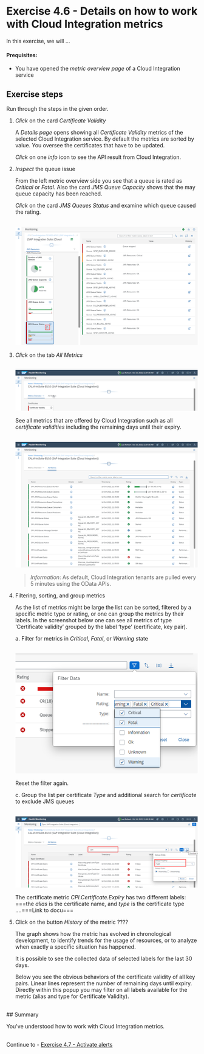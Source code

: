 # Exercise 4.6 - Details on how to work with Cloud Integration metrics

In this exercise, we will ...

#### Prequisites:

- You have opened the *metric overview page* of a Cloud Integration service

## Exercise steps

Run through the steps in the given order.

1. *Click* on the card *Certificate Validity*

   A *Details page* opens showing all *Certificate Validity* metrics of the selected Cloud Integration service. By default the metrics are sorted by value. You oversee the certificates that have to be updated.
   
   *Click* on one *info* icon to see the API result from Cloud Integration. 
   
2. *Inspect* the queue issue 
   
   From the left metric overview side you see that a queue is rated as *Critical* or *Fatal*. Also the card *JMS Queue Capacity* shows that the may queue capacity has been reached. 

   *Click* on the card *JMS Queues Status* and examine which queue caused the rating.
   
   <br>![](/exercises/ex4/images/HMMetricQueueIssue.png)   

3. *Click* on the tab *All Metrics*

   <br>![](/exercises/ex4/images/HMSwitchToAllMetrics.png)   

   See all metrics that are offered by Cloud Integration such as all *certificate validities* including the remaining days until their expiry. 

   <br>![](/exercises/ex4/images/HMCloudIntegrationMetrics.png)
   
   >
   > *Information*: As default, Cloud Integration tenants are pulled every 5 minutes using the OData APIs.
   > 

2. Filtering, sorting, and group metrics

   As the list of metrics might be large the list can be sorted, filtered by a specific metric type or rating, or one can group the metrics by their labels. In the screenshot below one can see all metrics of type ‘Certificate validity’ grouped by the label ‘type’ (certificate, key pair).
   
   a. Filter for metrics in *Critical*, *Fatal*, or *Warning* state
   
   <br>![](/exercises/ex4/images/HMMetricsFilterData.png)   
   
   Reset the filter again.
   
   c. Group the list per certificate *Type* and additional search for *certificate* to exclude JMS queues

   <br>![](/exercises/ex4/images/HMMetricsGroupPerCertificateType.png)
   
   The certificate metric *CPI.Certificate.Expiry* has two different labels: ===the *alias* is the certificate name, and *type* is the certificate type ....===Link to docu===

3. Click on the button *History* of the metric ???? 

   The graph shows how the metric has evolved in chronological development, to identify trends for the usage of resources, or to analyze when exactly a specific situation has happened. 

   It is possible to see the collected data of selected labels for the last 30 days. 

   Below you see the obvious behaviors of the certificate validity of all key pairs. Linear lines represent the number of remaining days until expiry. Directly within this popup you may filter on all labels available for the metric (alias and type for Certificate Validity).

<br>
## Summary

You've understood how to work with Cloud Integration metrics.

<br>Continue to - [Exercise 4.7 - Activate alerts](/exercises/ex4/ex47/)
